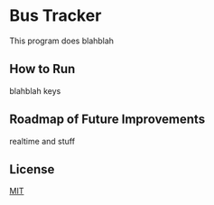 # Bus Tracker
This program does blahblah

## How to Run
blahblah keys

## Roadmap of Future Improvements
realtime and stuff

## License
[MIT](https://choosealicense.com/licenses/mit/)


